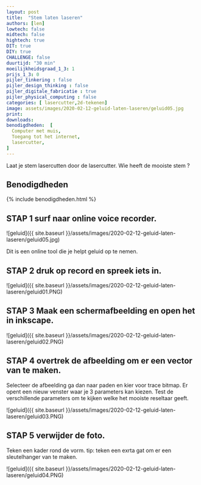 ```yaml
---
layout: post
title:  "Stem laten laseren"
authors: [len]
lowtech: false
midtech: false
hightech: true
DIT: true
DIY: true
CHALLENGE: false
duurtijd: "30 min"
moeilijkheidsgraad_1_3: 1
prijs_1_3: 0
pijler_tinkering : false
pijler_design_thinking : false
pijler_digitale_fabricatie : true
pijler_physical_computing : false
categories: [ lasercutter,2d-tekenen]
image: assets/images/2020-02-12-geluid-laten-laseren/geluid05.jpg
print: 
downloads:
benodigdheden:  [
  Computer met muis,
  Toegang tot het internet,
  lasercutter,
]
---
```

Laat je stem lasercutten door de lasercutter. Wie heeft de mooiste stem ?  

## Benodigdheden

{% include benodigdheden.html %}

## STAP 1 surf naar online voice recorder. 


![geluid]({{ site.baseurl }}/assets/images/2020-02-12-geluid-laten-laseren/geluid05.jpg)

Dit is een online tool die je helpt geluid op te nemen.  

## STAP 2 druk op record en spreek iets in. 

![geluid]({{ site.baseurl }}/assets/images/2020-02-12-geluid-laten-laseren/geluid01.PNG)

## STAP 3 Maak een schermafbeelding en open het in inkscape. 

![geluid]({{ site.baseurl }}/assets/images/2020-02-12-geluid-laten-laseren/geluid02.PNG)

## STAP 4 overtrek de afbeelding om er een vector van te maken. 

Selecteer de afbeelding ga dan naar paden en kier voor trace bitmap. Er opent een nieuw venster waar je 3 parameters kan kiezen. 
Test de verschillende parameters om te kijken welke het mooiste reseltaar geeft. 

![geluid]({{ site.baseurl }}/assets/images/2020-02-12-geluid-laten-laseren/geluid03.PNG)


## STAP 5 verwijder de foto. 

Teken een kader rond de vorm. tip: teken een exrta gat om er een sleutelhanger van te maken. 

![geluid]({{ site.baseurl }}/assets/images/2020-02-12-geluid-laten-laseren/geluid04.PNG) 


